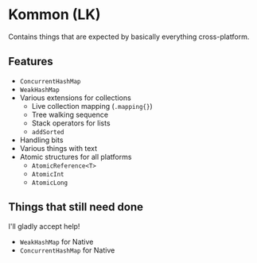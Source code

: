 # Kommon (LK)

Contains things that are expected by basically everything cross-platform.

## Features

- `ConcurrentHashMap`
- `WeakHashMap`
- Various extensions for collections
    - Live collection mapping (`.mapping{}`)
    - Tree walking sequence
    - Stack operators for lists
    - `addSorted`
- Handling bits
- Various things with text
- Atomic structures for all platforms
    - `AtomicReference<T>`
    - `AtomicInt`
    - `AtomicLong`

## Things that still need done

I'll gladly accept help!

- `WeakHashMap` for Native
- `ConcurrentHashMap` for Native
